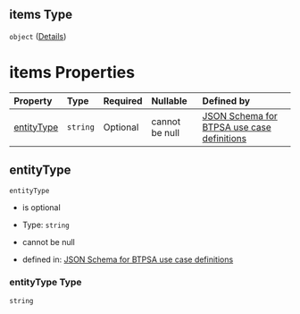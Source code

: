 ## items Type

`object` ([Details](btpsa-usecase-properties-services-items-allof-1-then-allof-82-then-allof-0-then-properties-parameters-properties-writepermissions-items.md))

# items Properties

| Property                  | Type     | Required | Nullable       | Defined by                                                                                                                                                                                                                                                                                                                                                                  |
| :------------------------ | :------- | :------- | :------------- | :-------------------------------------------------------------------------------------------------------------------------------------------------------------------------------------------------------------------------------------------------------------------------------------------------------------------------------------------------------------------------- |
| [entityType](#entitytype) | `string` | Optional | cannot be null | [JSON Schema for BTPSA use case definitions](btpsa-usecase-properties-services-items-allof-1-then-allof-82-then-allof-0-then-properties-parameters-properties-writepermissions-items-properties-entitytype.md "undefined#/properties/services/items/allOf/1/then/allOf/82/then/allOf/0/then/properties/parameters/properties/writePermissions/items/properties/entityType") |

## entityType



`entityType`

*   is optional

*   Type: `string`

*   cannot be null

*   defined in: [JSON Schema for BTPSA use case definitions](btpsa-usecase-properties-services-items-allof-1-then-allof-82-then-allof-0-then-properties-parameters-properties-writepermissions-items-properties-entitytype.md "undefined#/properties/services/items/allOf/1/then/allOf/82/then/allOf/0/then/properties/parameters/properties/writePermissions/items/properties/entityType")

### entityType Type

`string`
